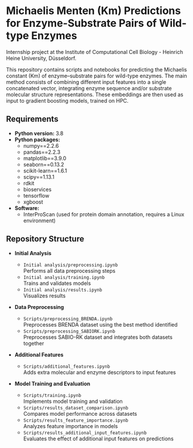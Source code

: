 # Michaelis Menten (Km) Predictions for Enzyme-Substrate Pairs of Wild-type Enzymes

Internship project at the Institute of Computational Cell Biology - Heinrich Heine University, Düsseldorf. 



This repository contains scripts and notebooks for predicting the Michaelis constant (Km) of enzyme–substrate pairs for wild-type enzymes. The main method consists of combining different input features into a single concatenated vector, integrating enzyme sequence and/or substrate molecular structure representations. These embeddings are then used as input to gradient boosting models, trained on HPC.

## Requirements

- **Python version:** 3.8
- **Python packages:**
  - numpy==2.2.6
  - pandas==2.2.3
  - matplotlib==3.9.0
  - seaborn==0.13.2
  - scikit-learn==1.6.1
  - scipy==1.13.1
  - rdkit
  - bioservices
  - tensorflow
  - xgboost
- **Software:**
  - InterProScan (used for protein domain annotation, requires a Linux environment)

## Repository Structure 

- **Initial Analysis**
  - `Initial analysis/preprocessing.ipynb`  
   Performs all data preprocessing steps
  - `Initial analysis/training.ipynb`  
   Trains and validates models
  - `Initial analysis/results.ipynb`  
    Visualizes results

- **Data Preprocessing**
  - `Scripts/preprocessing_BRENDA.ipynb`  
    Preprocesses BRENDA dataset using the best method identified
  - `Scripts/preprocessing_SABIORK.ipynb`  
    Preprocesses SABIO-RK dataset and integrates both datasets together

- **Additional Features**
  - `Scripts/additional_features.ipynb`  
    Adds extra molecular and enzyme descriptors to input features

- **Model Training and Evaluation**
  - `Scripts/training.ipynb`  
    Implements model training and validation
  - `Scripts/results_dataset_comparison.ipynb`  
    Compares model performance across datasets
  - `Scripts/results_feature_importance.ipynb`  
    Analyzes feature importance in models
  - `Scripts/results_additional_input_features.ipynb`  
    Evaluates the effect of additional input features on predictions
